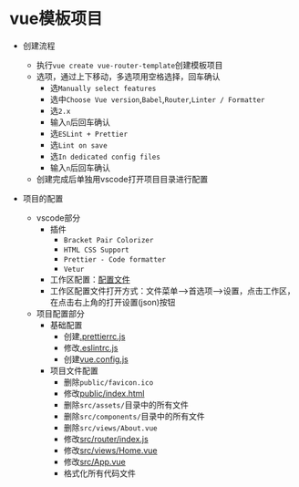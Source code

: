 # vue模板项目

- 创建流程
  - 执行`vue create vue-router-template`创建模板项目
  - 选项，通过上下移动，多选项用空格选择，回车确认
    - 选`Manually select features`
    - 选中`Choose Vue version`,`Babel`,`Router`,`Linter / Formatter`
    - 选`2.x`
    - 输入`n`后回车确认
    - 选`ESLint + Prettier`
    - 选`Lint on save`
    - 选`In dedicated config files`
    - 输入`n`后回车确认
  - 创建完成后单独用vscode打开项目目录进行配置

- 项目的配置
  - vscode部分
    - 插件
      - `Bracket Pair Colorizer`
      - `HTML CSS Support`
      - `Prettier - Code formatter`
      - `Vetur`
    - 工作区配置：[配置文件](settings.json)
    - 工作区配置文件打开方式：文件菜单-->首选项-->设置，点击工作区，在点击右上角的打开设置(json)按钮
  - 项目配置部分
    - 基础配置
      - 创建[.prettierrc.js](vue-router-template/.prettierrc.js)
      - 修改[.eslintrc.js](vue-router-template/.eslintrc.js)
      - 创建[vue.config.js](vue-router-template/vue.config.js)
    - 项目文件配置
      - 删除`public/favicon.ico`
      - 修改[public/index.html](vue-router-template/public/index.html)
      - 删除`src/assets/`目录中的所有文件
      - 删除`src/components/`目录中的所有文件
      - 删除`src/views/About.vue`
      - 修改[src/router/index.js](vue-router-template/src/router/index.js)
      - 修改[src/views/Home.vue](vue-router-template/src/views/Home.vue)
      - 修改[src/App.vue](vue-router-template/src/App.vue)
      - 格式化所有代码文件
